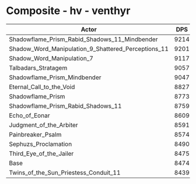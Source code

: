 # Composite - hv - venthyr
| Actor | DPS | Increase |
|---|:---:|:---:|
|Shadowflame_Prism_Rabid_Shadows_11_Mindbender|9214|8.74%|
|Shadow_Word_Manipulation_9_Shattered_Perceptions_11|9201|8.59%|
|Shadow_Word_Manipulation_7|9117|7.60%|
|Talbadars_Stratagem|9057|6.88%|
|Shadowflame_Prism_Mindbender|9047|6.77%|
|Eternal_Call_to_the_Void|8827|4.17%|
|Shadowflame_Prism|8773|3.53%|
|Shadowflame_Prism_Rabid_Shadows_11|8759|3.37%|
|Echo_of_Eonar|8609|1.60%|
|Judgment_of_the_Arbiter|8591|1.38%|
|Painbreaker_Psalm|8574|1.18%|
|Sephuzs_Proclamation|8490|0.20%|
|Third_Eye_of_the_Jailer|8475|0.02%|
|Base|8474|0.00%|
|Twins_of_the_Sun_Priestess_Conduit_11|8439|-0.41%|
